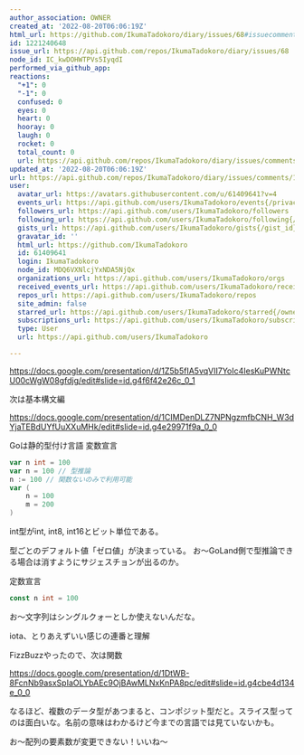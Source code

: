 ```yaml
---
author_association: OWNER
created_at: '2022-08-20T06:06:19Z'
html_url: https://github.com/IkumaTadokoro/diary/issues/68#issuecomment-1221240648
id: 1221240648
issue_url: https://api.github.com/repos/IkumaTadokoro/diary/issues/68
node_id: IC_kwDOHWTPVs5IyqdI
performed_via_github_app: 
reactions:
  "+1": 0
  "-1": 0
  confused: 0
  eyes: 0
  heart: 0
  hooray: 0
  laugh: 0
  rocket: 0
  total_count: 0
  url: https://api.github.com/repos/IkumaTadokoro/diary/issues/comments/1221240648/reactions
updated_at: '2022-08-20T06:06:19Z'
url: https://api.github.com/repos/IkumaTadokoro/diary/issues/comments/1221240648
user:
  avatar_url: https://avatars.githubusercontent.com/u/61409641?v=4
  events_url: https://api.github.com/users/IkumaTadokoro/events{/privacy}
  followers_url: https://api.github.com/users/IkumaTadokoro/followers
  following_url: https://api.github.com/users/IkumaTadokoro/following{/other_user}
  gists_url: https://api.github.com/users/IkumaTadokoro/gists{/gist_id}
  gravatar_id: ''
  html_url: https://github.com/IkumaTadokoro
  id: 61409641
  login: IkumaTadokoro
  node_id: MDQ6VXNlcjYxNDA5NjQx
  organizations_url: https://api.github.com/users/IkumaTadokoro/orgs
  received_events_url: https://api.github.com/users/IkumaTadokoro/received_events
  repos_url: https://api.github.com/users/IkumaTadokoro/repos
  site_admin: false
  starred_url: https://api.github.com/users/IkumaTadokoro/starred{/owner}{/repo}
  subscriptions_url: https://api.github.com/users/IkumaTadokoro/subscriptions
  type: User
  url: https://api.github.com/users/IkumaTadokoro

---
```

https://docs.google.com/presentation/d/1Z5b5fIA5vqVII7YoIc4IesKuPWNtcU00cWgW08gfdjg/edit#slide=id.g4f6f42e26c_0_1

次は基本構文編

https://docs.google.com/presentation/d/1CIMDenDLZ7NPNgzmfbCNH_W3dYjaTEBdUYfUuXXuMHk/edit#slide=id.g4e29971f9a_0_0

Goは静的型付け言語
変数宣言

```go
var n int = 100
var n = 100 // 型推論
n := 100 // 関数ないのみで利用可能
var (
    n = 100
    m = 200
)
```

int型がint, int8, int16とビット単位である。

型ごとのデフォルト値「ゼロ値」が決まっている。
お〜GoLand側で型推論できる場合は消すようにサジェスチョンが出るのか。

定数宣言

```go
const n int = 100
```

お〜文字列はシングルクォーとしか使えないんだな。

iota、とりあえずいい感じの連番と理解

FizzBuzzやったので、次は関数

https://docs.google.com/presentation/d/1DtWB-8FcnNb9asxSpIaOLYbAEc9OjBAwMLNxKnPA8pc/edit#slide=id.g4cbe4d134e_0_0

なるほど、複数のデータ型があつまると、コンポジット型だと。スライス型ってのは面白いな。名前の意味はわかるけど今までの言語では見ていないかも。

お〜配列の要素数が変更できない！いいね〜


